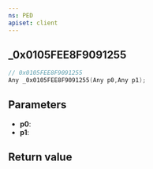 ```yaml
---
ns: PED
apiset: client
---
```

## _0x0105FEE8F9091255

```c
// 0x0105FEE8F9091255
Any _0x0105FEE8F9091255(Any p0,Any p1);
```


## Parameters
* **p0**:
* **p1**:

## Return value

